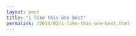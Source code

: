```yaml
---
layout: post
title: "i like this one best"
permalink: /2010/02/i-like-this-one-best.html
---
```


<p><object width="560" height="340"><param name="movie" value="http://www.youtube.com/v/7EEPU65nF1U&amp;hl=en_US&amp;fs=1&amp;"></param><param name="allowFullScreen" value="true"></param><param name="allowscriptaccess" value="always"></param><embed src="https://www.youtube.com/v/7EEPU65nF1U&amp;hl=en_US&amp;fs=1&amp;" type="application/x-shockwave-flash" allowscriptaccess="always" allowfullscreen="true" width="560" height="340"></embed></object></p>



